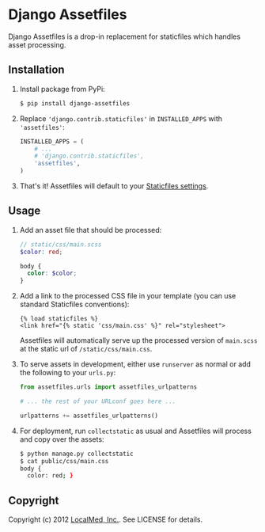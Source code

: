 Django Assetfiles
=================

Django Assetfiles is a drop-in replacement for staticfiles which handles asset processing.


Installation
------------

1. Install package from PyPi:

    ``` sh
    $ pip install django-assetfiles
    ```

2. Replace `'django.contrib.staticfiles'` in `INSTALLED_APPS` with `'assetfiles'`:

    ``` python
    INSTALLED_APPS = (
        # ...
        # 'django.contrib.staticfiles',
        'assetfiles',
    )
    ```

3. That's it! Assetfiles will default to your [Staticfiles settings](https://docs.djangoproject.com/en/dev/ref/contrib/staticfiles/).


Usage
-----

1. Add an asset file that should be processed:

     ``` scss
     // static/css/main.scss
     $color: red;

     body {
       color: $color;
     }
     ```

2. Add a link to the processed CSS file in your template (you can use standard Staticfiles conventions):

    ``` html+django
    {% load staticfiles %}
    <link href="{% static 'css/main.css' %}" rel="stylesheet">
    ```

    Assetfiles will automatically serve up the processed version of `main.scss` at the static url of `/static/css/main.css`.

4. To serve assets in development, either use `runserver` as normal or add the following to your `urls.py`:

    ``` python
    from assetfiles.urls import assetfiles_urlpatterns

    # ... the rest of your URLconf goes here ...

    urlpatterns += assetfiles_urlpatterns()
    ```

5. For deployment, run `collectstatic` as usual and Assetfiles will process and copy over the assets:

    ``` sh
    $ python manage.py collectstatic
    $ cat public/css/main.css
    body {
      color: red; }
    ```


Copyright
---------

Copyright (c) 2012 [LocalMed, Inc.](http://localmed.com). See LICENSE for details.
